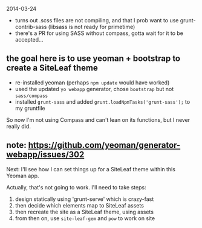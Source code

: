 2014-03-24
- turns out .scss files are not compiling, and that I prob want to use grunt-contrib-sass (libsass is not ready for primetime)
- there's a PR for using SASS without compass, gotta wait for it to be accepted...

## the goal here is to use yeoman + bootstrap to create a SiteLeaf theme

- re-installed yeoman (perhaps `npm update` would have worked)
- used the updated `yo webapp` generator, chose `bootstrap` but not `sass/compass`
- installed `grunt-sass` and added `grunt.loadNpmTasks('grunt-sass');` to my gruntfile

So now I'm not using Compass and can't lean on its functions, but I never really did.

## note: https://github.com/yeoman/generator-webapp/issues/302

Next: I'll see how I can set things up for a SiteLeaf theme within this Yeoman app.

Actually, that's not going to work. I'll need to take steps:
1. design statically using 'grunt-serve' which is crazy-fast
2. then decide which elements map to SiteLeaf assets
3. then recreate the site as a SiteLeaf theme, using assets
4. from then on, use `site-leaf-gem` and `pow` to work on site


